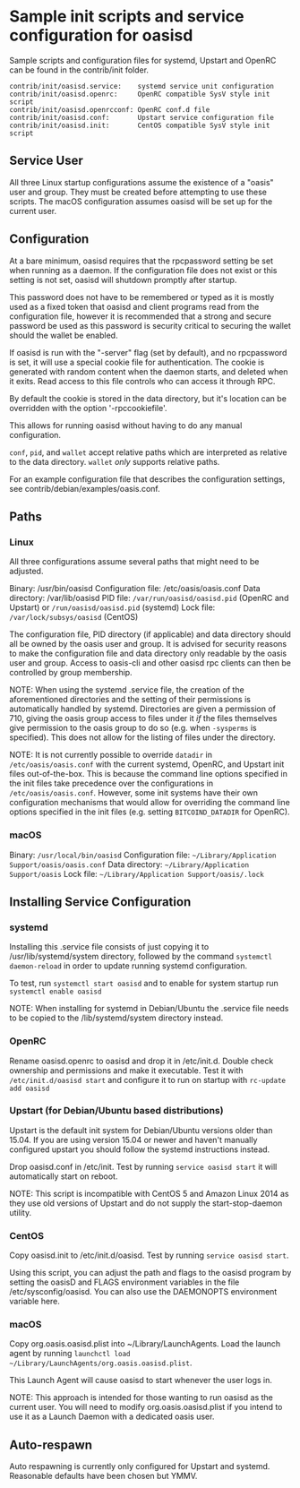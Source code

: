 Sample init scripts and service configuration for oasisd
==========================================================

Sample scripts and configuration files for systemd, Upstart and OpenRC
can be found in the contrib/init folder.

    contrib/init/oasisd.service:    systemd service unit configuration
    contrib/init/oasisd.openrc:     OpenRC compatible SysV style init script
    contrib/init/oasisd.openrcconf: OpenRC conf.d file
    contrib/init/oasisd.conf:       Upstart service configuration file
    contrib/init/oasisd.init:       CentOS compatible SysV style init script

Service User
---------------------------------

All three Linux startup configurations assume the existence of a "oasis" user
and group.  They must be created before attempting to use these scripts.
The macOS configuration assumes oasisd will be set up for the current user.

Configuration
---------------------------------

At a bare minimum, oasisd requires that the rpcpassword setting be set
when running as a daemon.  If the configuration file does not exist or this
setting is not set, oasisd will shutdown promptly after startup.

This password does not have to be remembered or typed as it is mostly used
as a fixed token that oasisd and client programs read from the configuration
file, however it is recommended that a strong and secure password be used
as this password is security critical to securing the wallet should the
wallet be enabled.

If oasisd is run with the "-server" flag (set by default), and no rpcpassword is set,
it will use a special cookie file for authentication. The cookie is generated with random
content when the daemon starts, and deleted when it exits. Read access to this file
controls who can access it through RPC.

By default the cookie is stored in the data directory, but it's location can be overridden
with the option '-rpccookiefile'.

This allows for running oasisd without having to do any manual configuration.

`conf`, `pid`, and `wallet` accept relative paths which are interpreted as
relative to the data directory. `wallet` *only* supports relative paths.

For an example configuration file that describes the configuration settings,
see contrib/debian/examples/oasis.conf.

Paths
---------------------------------

### Linux

All three configurations assume several paths that might need to be adjusted.

Binary:              /usr/bin/oasisd
Configuration file:  /etc/oasis/oasis.conf
Data directory:      /var/lib/oasisd
PID file:            `/var/run/oasisd/oasisd.pid` (OpenRC and Upstart) or `/run/oasisd/oasisd.pid` (systemd)
Lock file:           `/var/lock/subsys/oasisd` (CentOS)

The configuration file, PID directory (if applicable) and data directory
should all be owned by the oasis user and group.  It is advised for security
reasons to make the configuration file and data directory only readable by the
oasis user and group.  Access to oasis-cli and other oasisd rpc clients
can then be controlled by group membership.

NOTE: When using the systemd .service file, the creation of the aforementioned
directories and the setting of their permissions is automatically handled by
systemd. Directories are given a permission of 710, giving the oasis group
access to files under it _if_ the files themselves give permission to the
oasis group to do so (e.g. when `-sysperms` is specified). This does not allow
for the listing of files under the directory.

NOTE: It is not currently possible to override `datadir` in
`/etc/oasis/oasis.conf` with the current systemd, OpenRC, and Upstart init
files out-of-the-box. This is because the command line options specified in the
init files take precedence over the configurations in
`/etc/oasis/oasis.conf`. However, some init systems have their own
configuration mechanisms that would allow for overriding the command line
options specified in the init files (e.g. setting `BITCOIND_DATADIR` for
OpenRC).

### macOS

Binary:              `/usr/local/bin/oasisd`
Configuration file:  `~/Library/Application Support/oasis/oasis.conf`
Data directory:      `~/Library/Application Support/oasis`
Lock file:           `~/Library/Application Support/oasis/.lock`

Installing Service Configuration
-----------------------------------

### systemd

Installing this .service file consists of just copying it to
/usr/lib/systemd/system directory, followed by the command
`systemctl daemon-reload` in order to update running systemd configuration.

To test, run `systemctl start oasisd` and to enable for system startup run
`systemctl enable oasisd`

NOTE: When installing for systemd in Debian/Ubuntu the .service file needs to be copied to the /lib/systemd/system directory instead.

### OpenRC

Rename oasisd.openrc to oasisd and drop it in /etc/init.d.  Double
check ownership and permissions and make it executable.  Test it with
`/etc/init.d/oasisd start` and configure it to run on startup with
`rc-update add oasisd`

### Upstart (for Debian/Ubuntu based distributions)

Upstart is the default init system for Debian/Ubuntu versions older than 15.04. If you are using version 15.04 or newer and haven't manually configured upstart you should follow the systemd instructions instead.

Drop oasisd.conf in /etc/init.  Test by running `service oasisd start`
it will automatically start on reboot.

NOTE: This script is incompatible with CentOS 5 and Amazon Linux 2014 as they
use old versions of Upstart and do not supply the start-stop-daemon utility.

### CentOS

Copy oasisd.init to /etc/init.d/oasisd. Test by running `service oasisd start`.

Using this script, you can adjust the path and flags to the oasisd program by
setting the oasisD and FLAGS environment variables in the file
/etc/sysconfig/oasisd. You can also use the DAEMONOPTS environment variable here.

### macOS

Copy org.oasis.oasisd.plist into ~/Library/LaunchAgents. Load the launch agent by
running `launchctl load ~/Library/LaunchAgents/org.oasis.oasisd.plist`.

This Launch Agent will cause oasisd to start whenever the user logs in.

NOTE: This approach is intended for those wanting to run oasisd as the current user.
You will need to modify org.oasis.oasisd.plist if you intend to use it as a
Launch Daemon with a dedicated oasis user.

Auto-respawn
-----------------------------------

Auto respawning is currently only configured for Upstart and systemd.
Reasonable defaults have been chosen but YMMV.
